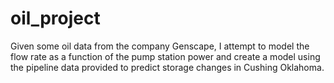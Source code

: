 # oil_project
Given some oil data from the company Genscape, I attempt to model the flow rate as a function of the pump station power and create a model using the pipeline data provided to predict storage changes in Cushing Oklahoma.

